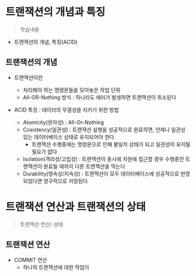 # 트랜잭션의 개념과 특징
> 학습내용
- 트랜잭션의 개념, 특징(ACID)

## 트랜잭션의 개념
- 트랜잭션이란
    - 처리해야 하는 명령문들을 모아놓은 작업 단위
    - All-OR-Nothing 방식 : 하나라도 에러가 발생하면 트랜잭션이 취소된다

- ACID 특징 : 데이터의 무결성을 지키기 위한 방법
    - Atomicity(원자성) : All-Or-Nothing
    - Cosistency(일관성) : 트랜잭션 실행을 성공적으로 완료하면, 언제나 일관성 있는 데이터베이스 상태로 유지되어야 한다
        - 트랜잭션 수행중에는 명령문으로 인해 불일치 상태가 되고 일관성이 유지될 필요가 없다
    - Isolation(격리성/고립성) : 트랜잭션이 동시에 자원에 접근할 경우 수행중인 트랜잭션이 완료될 때까지 다른 트랜잭션을 막는다
    - Durability(영속성/지속성) : 트랜잭션이 모두 데이터베이스에 성공적으로 반영되었다면 영구적으로 저장된다

# 트랜잭션 연산과 트랜잭션의 상태
> 트랜잭션 연산/ 상태

## 트랜잭션 연산
- COMMIT 연산
  - 하나의 트랜잭션에 대한 작업이 
